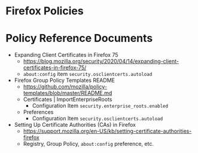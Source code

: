 # Firefox Policies

# Policy Reference Documents

* Expanding Client Certificates in Firefox 75
  *  https://blog.mozilla.org/security/2020/04/14/expanding-client-certificates-in-firefox-75/
  *  `about:config` item `security.osclientcerts.autoload`
* Firefox Group Policy Templates README
  * https://github.com/mozilla/policy-templates/blob/master/README.md
  * Certificates | ImportEnterpriseRoots
    * Configuration Item `security.enterprise_roots.enabled`
  * Preferences
    * Configuration Item `security.osclientcerts.autoload`
* Setting Up Certificate Authorities (CAs) in Firefox
  * https://support.mozilla.org/en-US/kb/setting-certificate-authorities-firefox
  * Registry, Group Policy, `about:config` preference, etc.

